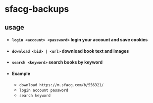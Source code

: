# **sfacg-backups**

## usage

- #### `login <account> <password>` login your account and save cookies 
- #### `download <bid> | <url>` download book text and images
- #### `search <keyword>` search books by keyword 

- #### Example
  - ``` download https://m.sfacg.com/b/556321/ ```
  - ``` login account password ```
  - ``` search keyword ```


 
